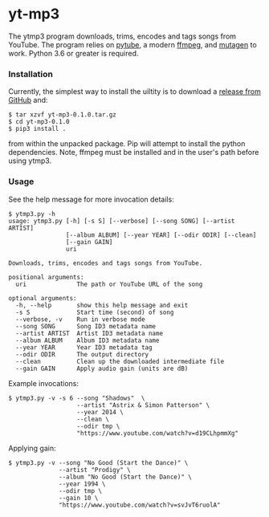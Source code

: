 # yt-mp3

The ytmp3 program downloads, trims, encodes and tags songs from YouTube.
The program relies on [pytube](https://github.com/pytube/pytube),
a modern [ffmpeg](https://ffmpeg.org/), and [mutagen](https://mutagen.readthedocs.io/en/latest/#)
to work. Python 3.6 or greater is required.

### Installation

Currently, the simplest way to install the uiltity is to download a
[release from GitHub](https://github.com/foojacksonian/yt-mp3/releases) and:

```
$ tar xzvf yt-mp3-0.1.0.tar.gz
$ cd yt-mp3-0.1.0
$ pip3 install .
```

from within the unpacked package. Pip will attempt to install the python dependencies.
Note, ffmpeg must be installed and in the user's path before using ytmp3.


### Usage

See the help message for more invocation details:

```
$ ytmp3.py -h
usage: ytmp3.py [-h] [-s S] [--verbose] [--song SONG] [--artist ARTIST]
                [--album ALBUM] [--year YEAR] [--odir ODIR] [--clean]
                [--gain GAIN]
                uri

Downloads, trims, encodes and tags songs from YouTube.

positional arguments:
  uri              The path or YouTube URL of the song

optional arguments:
  -h, --help       show this help message and exit
  -s S             Start time (second) of song
  --verbose, -v    Run in verbose mode
  --song SONG      Song ID3 metadata name
  --artist ARTIST  Artist ID3 metadata name
  --album ALBUM    Album ID3 metadata name
  --year YEAR      Year ID3 metadata tag
  --odir ODIR      The output directory
  --clean          Clean up the downloaded intermediate file
  --gain GAIN      Apply audio gain (units are dB)
```

Example invocations:

```
$ ytmp3.py -v -s 6 --song "Shadows"  \
                   --artist "Astrix & Simon Patterson" \
                   --year 2014 \
                   --clean \
                   --odir tmp \
                   "https://www.youtube.com/watch?v=d19CLhpmmXg"

```

Applying gain:

```
$ ytmp3.py -v --song "No Good (Start the Dance)" \
              --artist "Prodigy" \
              --album "No Good (Start the Dance)" \
              --year 1994 \
              --odir tmp \
              --gain 10 \
              "https://www.youtube.com/watch?v=svJvT6ruolA"
```

